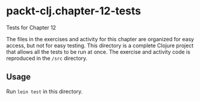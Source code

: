 # packt-clj.chapter-12-tests

Tests for Chapter 12

The files in the exercises and activity for this chapter are organized
for easy access, but not for easy testing. This directory is a
complete Clojure project that allows all the tests to be run at
once. The exercise and activity code is reproduced in the `/src`
directory.

## Usage

Run `lein test` in this directory.
